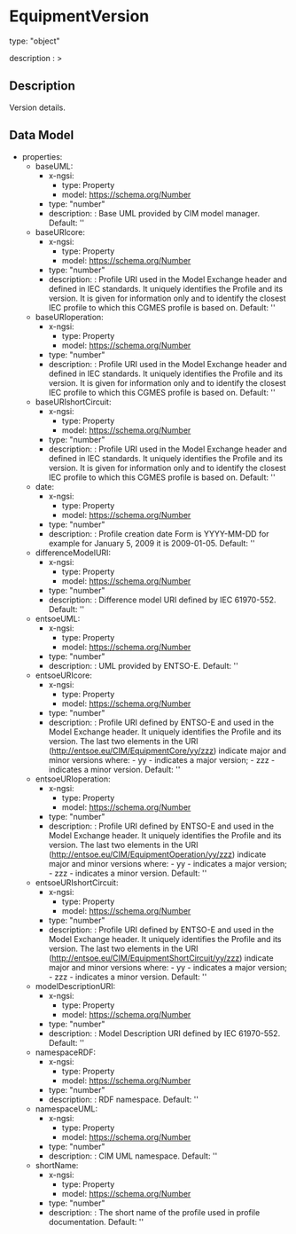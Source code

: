 # EquipmentVersion
type: "object"
description : >
## Description
Version details.

## Data Model
  - properties:
    - baseUML:
      - x-ngsi:
        - type: Property
        - model: https://schema.org/Number
      - type: "number"
      - description: : Base UML provided by CIM model manager. Default: ''
    - baseURIcore:
      - x-ngsi:
        - type: Property
        - model: https://schema.org/Number
      - type: "number"
      - description: : Profile URI used in the Model Exchange header and defined in IEC standards.  It uniquely identifies the Profile and its version. It is given for information only and to identify the closest IEC profile to which this CGMES profile is based on. Default: ''
    - baseURIoperation:
      - x-ngsi:
        - type: Property
        - model: https://schema.org/Number
      - type: "number"
      - description: : Profile URI used in the Model Exchange header and defined in IEC standards.  It uniquely identifies the Profile and its version. It is given for information only and to identify the closest IEC profile to which this CGMES profile is based on. Default: ''
    - baseURIshortCircuit:
      - x-ngsi:
        - type: Property
        - model: https://schema.org/Number
      - type: "number"
      - description: : Profile URI used in the Model Exchange header and defined in IEC standards.  It uniquely identifies the Profile and its version. It is given for information only and to identify the closest IEC profile to which this CGMES profile is based on. Default: ''
    - date:
      - x-ngsi:
        - type: Property
        - model: https://schema.org/Number
      - type: "number"
      - description: : Profile creation date Form is YYYY-MM-DD for example for January 5, 2009 it is 2009-01-05. Default: ''
    - differenceModelURI:
      - x-ngsi:
        - type: Property
        - model: https://schema.org/Number
      - type: "number"
      - description: : Difference model URI defined by IEC 61970-552. Default: ''
    - entsoeUML:
      - x-ngsi:
        - type: Property
        - model: https://schema.org/Number
      - type: "number"
      - description: : UML provided by ENTSO-E. Default: ''
    - entsoeURIcore:
      - x-ngsi:
        - type: Property
        - model: https://schema.org/Number
      - type: "number"
      - description: : Profile URI defined by ENTSO-E and used in the Model Exchange header.  It uniquely identifies the Profile and its version. The last two elements in the URI (http://entsoe.eu/CIM/EquipmentCore/yy/zzz) indicate major and minor versions where:  - yy - indicates a major version; - zzz - indicates a minor version. Default: ''
    - entsoeURIoperation:
      - x-ngsi:
        - type: Property
        - model: https://schema.org/Number
      - type: "number"
      - description: : Profile URI defined by ENTSO-E and used in the Model Exchange header.  It uniquely identifies the Profile and its version. The last two elements in the URI (http://entsoe.eu/CIM/EquipmentOperation/yy/zzz) indicate major and minor versions where:  - yy - indicates a major version; - zzz - indicates a minor version. Default: ''
    - entsoeURIshortCircuit:
      - x-ngsi:
        - type: Property
        - model: https://schema.org/Number
      - type: "number"
      - description: : Profile URI defined by ENTSO-E and used in the Model Exchange header.  It uniquely identifies the Profile and its version. The last two elements in the URI (http://entsoe.eu/CIM/EquipmentShortCircuit/yy/zzz) indicate major and minor versions where:  - yy - indicates a major version; - zzz - indicates a minor version. Default: ''
    - modelDescriptionURI:
      - x-ngsi:
        - type: Property
        - model: https://schema.org/Number
      - type: "number"
      - description: : Model Description URI defined by IEC 61970-552. Default: ''
    - namespaceRDF:
      - x-ngsi:
        - type: Property
        - model: https://schema.org/Number
      - type: "number"
      - description: : RDF namespace. Default: ''
    - namespaceUML:
      - x-ngsi:
        - type: Property
        - model: https://schema.org/Number
      - type: "number"
      - description: : CIM UML namespace. Default: ''
    - shortName:
      - x-ngsi:
        - type: Property
        - model: https://schema.org/Number
      - type: "number"
      - description: : The short name of the profile used in profile documentation. Default: ''
